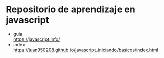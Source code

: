 # Repositorio de aprendizaje en javascript

* guia  
https://javascript.info/
* index  
https://juan950208.github.io/javascript_iniciando/basicos/index.html
